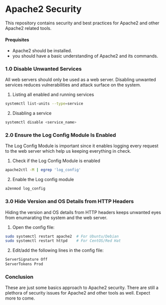 # Apache2 Security
This repository contains security and best practices for Apache2 and other Apache2 
related tools.

#### Prequisites
- Apache2 should be installed.
- you should have a basic understanding of Apache2 and its commands.

### 1.0 Disable Unwanted Services
All web servers should only be used as a web server. Disabling unwanted services reduces 
vulnerabilities and attack surface on the system.

1. Listing all enabled and running services
```bash
systemctl list-units --type=service
```
2. Disabling a service
```bash
systemctl disable <service_name>
```

### 2.0 Ensure the Log Config Module Is Enabled
The Log Config Module is important since it enables logging every request to the web server which 
help us keeping everything in check.
1. Check if the Log Config Module is enabled
```bash
apache2ctl -M | egrep 'log_config'
```
2. Enable the Log config module
```bash
a2enmod log_config
```

### 3.0 Hide Version and OS Details from HTTP Headers
Hiding the version and OS details from HTTP headers keeps unwanted eyes from enumarating the system
and the web server. 
1. Open the config file:
```bash
sudo systemctl restart apache2  # For Ubuntu/Debian
sudo systemctl restart httpd    # For CentOS/Red Hat
```
2. Edit/add the following lines in the config file:
```bash
ServerSignature Off
ServerTokens Prod
```

### Conclusion
These are just some basics approach to Apache2 security. There are still a plethora of security issues 
for Apache2 and other tools as well. Expect more to come.
